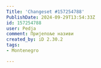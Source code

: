 ```yaml
---
Title: 'Changeset #157254788'
PublishDate: 2024-09-29T13:54:33Z
id: 157254788
user: Pedja
comment: Пријепоље називи
created_by: iD 2.30.2
tags:
- Montenegro

---
```


